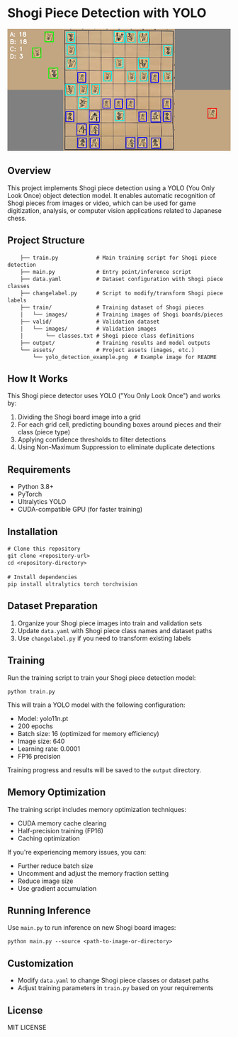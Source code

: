 # Shogi Piece Detection with YOLO

![Shogi Detection Results](./assets/detection_results.png)

## Overview
This project implements Shogi piece detection using a YOLO (You Only Look Once) object detection model. It enables automatic recognition of Shogi pieces from images or video, which can be used for game digitization, analysis, or computer vision applications related to Japanese chess.

## Project Structure

```
    ├── train.py            # Main training script for Shogi piece detection
    ├── main.py             # Entry point/inference script
    ├── data.yaml           # Dataset configuration with Shogi piece classes
    ├── changelabel.py      # Script to modify/transform Shogi piece labels
    ├── train/              # Training dataset of Shogi pieces
    │   └── images/         # Training images of Shogi boards/pieces
    ├── valid/              # Validation dataset
    │   └── images/         # Validation images
    │       └── classes.txt # Shogi piece class definitions
    ├── output/             # Training results and model outputs
    └── assets/             # Project assets (images, etc.)
        └── yolo_detection_example.png  # Example image for README
```

## How It Works

This Shogi piece detector uses YOLO ("You Only Look Once") and works by:
1. Dividing the Shogi board image into a grid
2. For each grid cell, predicting bounding boxes around pieces and their class (piece type)
3. Applying confidence thresholds to filter detections
4. Using Non-Maximum Suppression to eliminate duplicate detections

## Requirements
- Python 3.8+
- PyTorch
- Ultralytics YOLO
- CUDA-compatible GPU (for faster training)

## Installation

    # Clone this repository
    git clone <repository-url>
    cd <repository-directory>

    # Install dependencies
    pip install ultralytics torch torchvision

## Dataset Preparation
1. Organize your Shogi piece images into train and validation sets
2. Update `data.yaml` with Shogi piece class names and dataset paths
3. Use `changelabel.py` if you need to transform existing labels

## Training
Run the training script to train your Shogi piece detection model:

    python train.py

This will train a YOLO model with the following configuration:
- Model: yolo11n.pt
- 200 epochs
- Batch size: 16 (optimized for memory efficiency)
- Image size: 640
- Learning rate: 0.0001
- FP16 precision

Training progress and results will be saved to the `output` directory.

## Memory Optimization
The training script includes memory optimization techniques:
- CUDA memory cache clearing
- Half-precision training (FP16)
- Caching optimization

If you're experiencing memory issues, you can:
- Further reduce batch size
- Uncomment and adjust the memory fraction setting
- Reduce image size
- Use gradient accumulation

## Running Inference
Use `main.py` to run inference on new Shogi board images:

    python main.py --source <path-to-image-or-directory>

## Customization
- Modify `data.yaml` to change Shogi piece classes or dataset paths
- Adjust training parameters in `train.py` based on your requirements

## License
MIT LICENSE